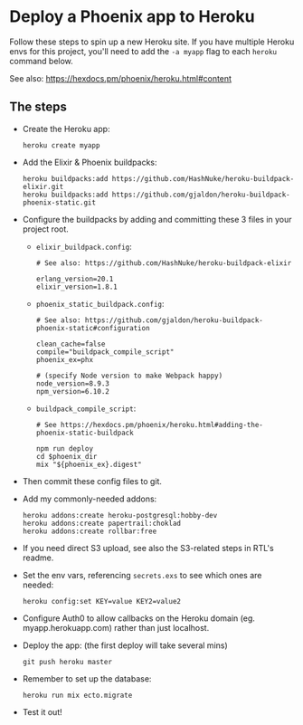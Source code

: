 # Deploy a Phoenix app to Heroku

Follow these steps to spin up a new Heroku site. If you have multiple Heroku envs for this project, you'll need to add the `-a myapp` flag to each `heroku` command below.

See also: https://hexdocs.pm/phoenix/heroku.html#content


## The steps

  * Create the Heroku app:

    ```
    heroku create myapp
    ```

  * Add the Elixir & Phoenix buildpacks:

    ```
    heroku buildpacks:add https://github.com/HashNuke/heroku-buildpack-elixir.git
    heroku buildpacks:add https://github.com/gjaldon/heroku-buildpack-phoenix-static.git
    ```

  * Configure the buildpacks by adding and committing these 3 files in your project root.

    - `elixir_buildpack.config`:

      ```
      # See also: https://github.com/HashNuke/heroku-buildpack-elixir

      erlang_version=20.1
      elixir_version=1.8.1
      ```

    - `phoenix_static_buildpack.config`:

      ```
      # See also: https://github.com/gjaldon/heroku-buildpack-phoenix-static#configuration

      clean_cache=false
      compile="buildpack_compile_script"
      phoenix_ex=phx

      # (specify Node version to make Webpack happy)
      node_version=8.9.3
      npm_version=6.10.2
      ```

    - `buildpack_compile_script`:

      ```
      # See https://hexdocs.pm/phoenix/heroku.html#adding-the-phoenix-static-buildpack

      npm run deploy
      cd $phoenix_dir
      mix "${phoenix_ex}.digest"
      ```

  * Then commit these config files to git.

  * Add my commonly-needed addons:

    ```
    heroku addons:create heroku-postgresql:hobby-dev
    heroku addons:create papertrail:choklad
    heroku addons:create rollbar:free
    ```

  * If you need direct S3 upload, see also the S3-related steps in RTL's readme.

  * Set the env vars, referencing `secrets.exs` to see which ones are needed:

    ```
    heroku config:set KEY=value KEY2=value2
    ```

  * Configure Auth0 to allow callbacks on the Heroku domain (eg. myapp.herokuapp.com) rather than just localhost.

  * Deploy the app:
    (the first deploy will take several mins)

    ```
    git push heroku master
    ```

  * Remember to set up the database:

    ```
    heroku run mix ecto.migrate
    ```

  * Test it out!
